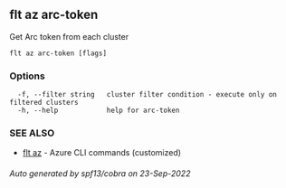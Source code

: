 ## flt az arc-token

Get Arc token from each cluster

```
flt az arc-token [flags]
```

### Options

```
  -f, --filter string   cluster filter condition - execute only on filtered clusters
  -h, --help            help for arc-token
```

### SEE ALSO

* [flt az](flt_az.md)	 - Azure CLI commands (customized)

###### Auto generated by spf13/cobra on 23-Sep-2022
